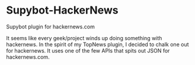 Supybot-HackerNews
==================

Supybot plugin for hackernews.com

It seems like every geek/project winds up doing something with hackernews. In the spirit of my TopNews
plugin, I decided to chalk one out for hackernews. It uses one of the few APIs that spits out
JSON for hackernews.com.

